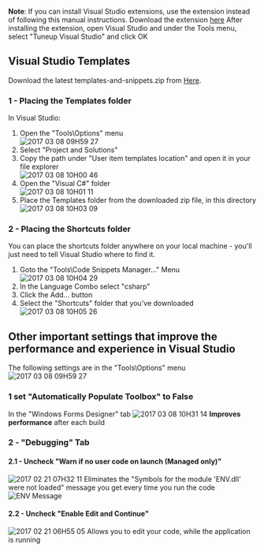﻿
**Note**: If you can install Visual Studio extensions, use the extension instead of following this manual instructions. Download the extension [here](https://marketplace.visualstudio.com/items?itemName=sefi1.VisualStudioTemplates)
After installing the extension, open Visual Studio and under the Tools menu, select "Tuneup Visual Studio" and click OK

## Visual Studio Templates
Download the latest templates-and-snippets.zip from [Here](https://github.com/FireflyMigration/VisualStudioTemplates/releases). 

### 1 - Placing the Templates folder
In Visual Studio: 
1. Open the "Tools\Options" menu  
![2017 03 08 09H59 27](2017-03-08_09h59_27.png)
2. Select "Project and Solutions"
4. Copy the path under "User item templates location" and open it in your file explorer  
![2017 03 08 10H00 46](2017-03-08_10h00_46.png)
5. Open the "Visual C#" folder  
![2017 03 08 10H01 11](2017-03-08_10h01_11.png)
6. Place the Templates folder from the downloaded zip file, in this directory  
![2017 03 08 10H03 09](2017-03-08_10h03_09.png)

### 2 - Placing the Shortcuts folder
You can place the shortcuts folder anywhere on your local machine - you'll just need to tell Visual Studio where to find it.
1. Goto the "Tools\Code Snippets Manager..." Menu
![2017 03 08 10H04 29](2017-03-08_10h04_29.png)
2. In the Language Combo select "csharp"
3. Click the Add... button
3. Select the "Shortcuts" folder that you've downloaded
![2017 03 08 10H05 26](2017-03-08_10h05_26.png) 

## Other important settings that improve the performance and experience in Visual Studio
The following settings are in the  "Tools\Options" menu
![2017 03 08 09H59 27](2017-03-08_09h59_27.png)
### 1 set "Automatically Populate Toolbox" to False
In the "Windows Forms Designer" tab
![2017 03 08 10H31 14](2017-03-08_10h31_14.png)
**Improves performance** after each build

### 2 - "Debugging" Tab
#### 2.1 - Uncheck "Warn if no user code on launch (Managed only)"
![2017 02 21 07H32 11](2017-02-21_07h32_11.png)
Eliminates the "Symbols for the module 'ENV.dll' were not loaded" message you get every time you run the code
![ENV Message](ENV_message.png)
#### 2.2 - Uncheck "Enable Edit and Continue"
![2017 02 21 06H55 05](2017-02-21_06h55_05.png)
Allows you to edit your code, while the application is running
